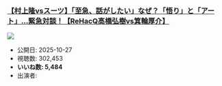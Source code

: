 ### [【村上隆vsスーツ】「至急、話がしたい」なぜ？「悟り」と「アート」…緊急対談！【ReHacQ高橋弘樹vs箕輪厚介】](https://www.youtube.com/watch?v=Txv2Y31DRpA)
[![](https://img.youtube.com/vi/Txv2Y31DRpA/sddefault.jpg)](https://www.youtube.com/watch?v=Txv2Y31DRpA)
-   公開日: 2025-10-27
-   視聴数: 302,453
-   **いいね数: 5,484**
-   出演者: 
